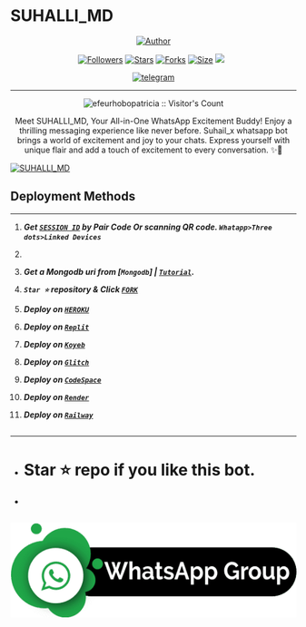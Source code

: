 # SUHALLI_MD
<p align="center">
<a href="https://github.com/efeurhobopatricia"><img title="Author" src="https://i.ibb.co/W5grzHJ/pk.jpg?style=for-the-badge&logo=github"></a>


  <p align="center">
<a href="https://github.com/efeurhobopatricia/followers"><img title="Followers" src="https://img.shields.io/github/followers/efeurhobopatricia?color=blue&style=flat-square"></a>
<a href="https://github.com/efeurhobopatricia/SUHALLI_MD/stargazers/"><img title="Stars" src="https://img.shields.io/github/stars/efeurhobopatricia/SUHALLI_MD?color=blue&style=flat-square"></a>
<a href="https://github.com/efeurhobopatricia/SUHALLI_MD/network/members"><img title="Forks" src="https://img.shields.io/github/forks/efeurhobopatricia/SUHALLI_MD?color=blue&style=flat-square"></a>
<a href="https://github.com/efeurhobopatricia/SUHALLI_MD/"><img title="Size" src="https://img.shields.io/github/repo-size/efeurhobopatricia/SUHALLI_MD?style=flat-square&color=green"></a>
<a href="https://github.com/efeurhobopatricia/SUHALLI_MD/graphs/commit-activity"><img height="20" src="https://img.shields.io/badge/Maintained%3F-yes-green.svg"></a>&nbsp;&nbsp;
</p>
<p align='center'>
</p>
   
<p align="center">

  <a aria-label="Join our chats" href="https://t.me/only_one_empire_channel" target="_blank">
    <img alt="telegram" src="https://img.shields.io/badge/Join Group-25D366?style=for-the-badge&logo=telegram&logoColor=white" />
  </a>
 

---


 <p align="center"><img src="https://profile-counter.glitch.me/{SUHALLI_MD}/count.svg" alt="efeurhobopatricia :: Visitor's Count" old_src="https://profile-counter.glitch.me/{efeurhobopatricia}/count.svg" /></p>


  <p align="center"> Meet SUHALLI_MD, Your All-in-One WhatsApp Excitement Buddy! Enjoy a thrilling messaging experience like never before. Suhail_x whatsapp bot brings a world of excitement and joy to your chats. Express yourself with unique flair and add a touch of excitement to every conversation. ✨🤖 </p
  
  <a href="https://github.com/efeurhobopatricia/SUHALLI_MD/fork"><img title="SUHALLI_MD" src="https://img.shields.io/badge/FORK-SUHAIL XMD-h?color=blue&style=for-the-badge&logo=stackshare"></a>


 

 
## Deployment Methods
---
1. ***Get [`SESSION ID`](https://suhail-md-vtsf.onrender.com/)  by Pair Code Or scanning QR code. `Whatapp>Three dots>Linked Devices`***
2. 
3.  ***Get a Mongodb uri from [`Mongodb`] | [`Tutorial`](https://youtu.be/4YEUtGlqkl4).***
4.  ***`Star ⭐` repository & Click [`FORK`](https://github.com/efeurhobopatricia/SUHALLI_MD/fork)***
   
5.  ***Deploy on [`HEROKU`](https://suhail-web.vercel.app//deploy?platform=heroku)***
6.  ***Deploy on [`Replit`](https://suhail-web.vercel.app/deploy?platform=replit)***  
7.  ***Deploy on [`Koyeb`](https://suhail-web.vercel.app/deploy?platform=koyeb)***
8.  ***Deploy on [`Glitch`](https://suhail-web.vercel.app/deploy?platform=glitch)***
9.  ***Deploy on [`CodeSpace`](https://suhail-web.vercel.app/deploy?platform=codespace)***
10. ***Deploy on [`Render`](https://suhail-web.vercel.app/deploy?platform=render)***
11. ***Deploy on [`Railway`](https://suhail-web.vercel.app/deploy?platform=railway)***
##



---

- # Star ⭐ repo if you like this bot.
- 
[![JOIN WHATSAPP CHANNEL](https://raw.githubusercontent.com/Neeraj-x0/Neeraj-x0/main/photos/suddidina-join-whatsapp.png)](https://whatsapp.com/channel/0029VajVvpQIyPtUbYt3Oz0k)
--------




